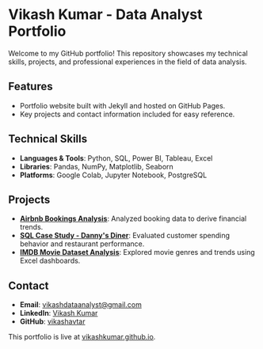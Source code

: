
# Vikash Kumar - Data Analyst Portfolio

Welcome to my GitHub portfolio! This repository showcases my technical skills, projects, and professional experiences in the field of data analysis.

## Features
- Portfolio website built with Jekyll and hosted on GitHub Pages.
- Key projects and contact information included for easy reference.

## Technical Skills
- **Languages & Tools**: Python, SQL, Power BI, Tableau, Excel
- **Libraries**: Pandas, NumPy, Matplotlib, Seaborn
- **Platforms**: Google Colab, Jupyter Notebook, PostgreSQL

## Projects
- **[Airbnb Bookings Analysis](https://github.com/vikashavtar/Almabetter-Capstone-Project-AirBnb-Bookings)**: Analyzed booking data to derive financial trends.
- **[SQL Case Study - Danny's Diner](https://github.com/vikashavtar/SQL-Case-Study-Danny-s-Diner)**: Evaluated customer spending behavior and restaurant performance.
- **[IMDB Movie Dataset Analysis](https://github.com/vikashavtar/Excel-IMDB-Movies-Dataset)**: Explored movie genres and trends using Excel dashboards.

## Contact
- **Email**: [vikashdataanalyst@gmail.com](mailto:vikashdataanalyst@gmail.com)
- **LinkedIn**: [Vikash Kumar](https://www.linkedin.com/in/vikash-kumar-94253451/)
- **GitHub**: [vikashavtar](https://github.com/vikashavtar)

This portfolio is live at [vikashkumar.github.io](https://vikashkumar.github.io).
